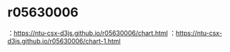 # r05630006




：https://ntu-csx-d3js.github.io/r05630006/chart.html
：https://ntu-csx-d3js.github.io/r05630006/chart-1.html
